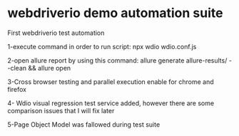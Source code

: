 # webdriverio demo automation suite
First webdriverio test automation


1-execute command in order to run script:
npx wdio wdio.conf.js

2-open allure report by using this command:
allure generate allure-results/ --clean && allure open

3-Cross browser testing and parallel execution enable for chrome and firefox

4- Wdio visual regression test service added, however there are some comparison issues that I will fix later

5-Page Object Model was fallowed during test suite
